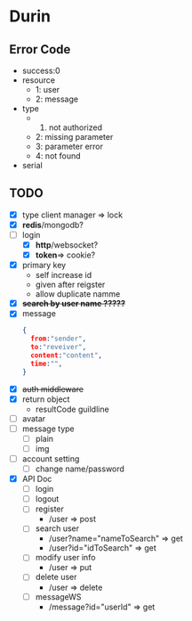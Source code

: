 # Durin



## Error Code
  + success:0
  + resource
    + 1: user
    + 2: message
  + type
    + 1. not authorized
    + 2: missing parameter
    + 3: parameter error
    + 4: not found
  + serial

## TODO
+ [x] type client manager => lock
+ [x] **redis**/mongodb?
+ [ ] login
  + [x] **http**/websocket?
  + [x] **token**=> cookie?
+ [x] primary key 
  +  self increase id
  +  given after reigster
  +  allow duplicate namme
+ [x] ~~**search by user name ?????**~~
+ [x] message
  ``` json
  {
    from:"sender",
    to:"reveiver",
    content:"content",
    time:"",
  }
  ```
+ [x] ~~auth middleware~~
+ [x] return object
  + resultCode guildline
+ [ ] avatar
+ [ ] message type
  + [ ] plain
  + [ ] img
+ [ ] account setting
  + [ ] change name/password
+ [x] API Doc
  + [ ] login
  + [ ] logout
  + [ ] register
    +  /user => post
  + [ ] search user
    + /user?name="nameToSearch" => get
    + /user?id="idToSearch" => get
  + [ ] modify user info
    + /user => put
  + [ ] delete user
    + /user => delete
  + [ ] messageWS
    + /message?id="userId" => get
  
